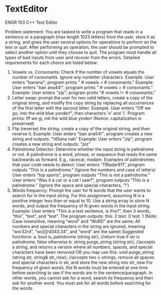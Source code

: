 # TextEditor
ENGR 103 C++ Text Editor

Problem statement:
You are tasked to write a program that reads in a sentence or a paragraph (max length 1023 letters)
from the user, store it as a string, and gives the user several options for operations to perform on the text
or quit. After performing an operation, the user should be prompted to select another option until they
choose to quit. The program must handle all types of bad inputs from user and recover from the errors.
Detailed requirements for each choice are listed below:
1. Vowels vs. Consonants: Check if the number of vowels equals the number of consonants.
Ignore any nonletter characters.
Example: User enters "banana"; program prints " # vowels = # consonants."
Example: User enters "ban ana44!"; program prints " # vowels = # consonants."
Example: User enters "zip"; program prints "# vowels != # consonants."
2. Letter swap: prompt the user for two valid letters, create a copy of the original string, and
modify the copy string by replacing all occurrences of the first letter with the second letter.
Example: User enters "Off we go, into the wild blue yonder!", then characters 'o'
and 'i'. Program prints: Iff we gi, inti the wild blue yinder!
(Notice: capitalization is preserved)
3. Flip (reverse) the string: create a copy of the original string, and then reverse it.
Example: User enters "ban ana54!"; program creates a new string and outputs: "!45ana
nab"
Example: User enters "zip"; program creates a new string and outputs: "piz"
4. Palindrome Detector: Determine whether the input string is palindrome or not. A palindrome is
a word, phrase, or sequence that reads the same backwards as forward. E.g., racecar, madam.
Examples of palindromes that your code needs to detect:
User enters “11Radar911”, program outputs “This is a palindrome.” (Ignore the numbers
and case of letters)
User enters “top sports”, program outputs “This is not a palindrome.”
User enters “Was it a car or a cat I saw?”, program outputs “This is a
palindrome.” (Ignore the space and special characters, ‘?’)
5. Words frequency: Prompt the user for N words that the user wants to search for in the input
string. For this assignment, assuming N is a positive integer less than or equal to 10. Use a string
array to store N words, and output the frequency of N given words in the input string.
Example: User enters “This is a test sentence, is this?”, then 3 words, “this”,
“text”, and “test”. The program outputs:
this: 2
text: 0
test: 1
(Note: Case insensitive, meaning “word” and “WoRD” are the same; All numbers and special
characters in the string are ignored, meaning “wor32rd”, “wo]]]rd343.34”, and “word” are the
same)
Suggested functions:
a. bool is_palindrome (string str); //return true if str is palindrome, false otherwise
b. string purge_string (string str); //accepts a string, and returns a version where
all numbers, spaces, and special characters have been removed
OR you may use this:
void purge_string (string str, string& str_new); //accepts two c-strings,
remove all spaces and special characters in str, and store the new string into str_new
For frequency of given words, the N words must be entered at one time before searching to see if the
words are in the sentence/paragraph. In other words, you cannot ask for a word, search its frequency
and then ask for another word. You must ask for all words before searching for the words. 
